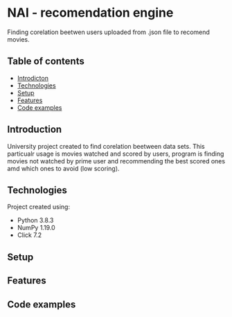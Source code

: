 # NAI - recomendation engine
Finding corelation beetwen users uploaded from .json file to recomend movies.

## Table of contents

* [Introdicton](#introduction)
* [Technologies](#Technologies)
* [Setup](#Setup)
* [Features](#features)
* [Code examples](#code-examples)

## Introduction
University project created to find corelation beetween data sets. This particualr usage is movies watched and scored by users, program is finding movies not watched by prime user and recommending the best scored ones amd which ones to avoid (low scoring).

## Technologies
Project created using:

* Python 3.8.3
* NumPy 1.19.0
* Click 7.2

## Setup

## Features

## Code examples
